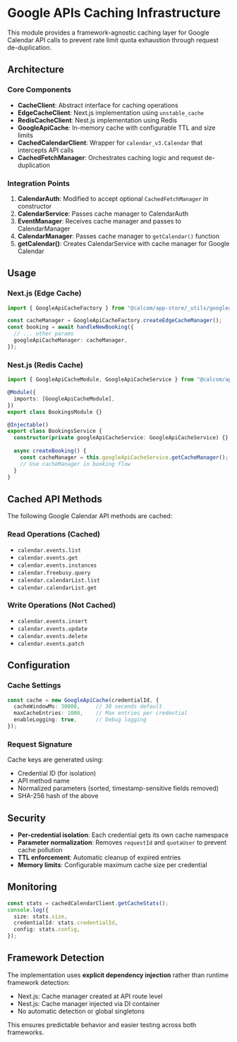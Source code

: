 # Google APIs Caching Infrastructure

This module provides a framework-agnostic caching layer for Google Calendar API calls to prevent rate limit quota exhaustion through request de-duplication.

## Architecture

### Core Components

- **CacheClient**: Abstract interface for caching operations
- **EdgeCacheClient**: Next.js implementation using `unstable_cache`
- **RedisCacheClient**: Nest.js implementation using Redis
- **GoogleApiCache**: In-memory cache with configurable TTL and size limits
- **CachedCalendarClient**: Wrapper for `calendar_v3.Calendar` that intercepts API calls
- **CachedFetchManager**: Orchestrates caching logic and request de-duplication

### Integration Points

1. **CalendarAuth**: Modified to accept optional `CachedFetchManager` in constructor
2. **CalendarService**: Passes cache manager to CalendarAuth
3. **EventManager**: Receives cache manager and passes to CalendarManager
4. **CalendarManager**: Passes cache manager to `getCalendar()` function
5. **getCalendar()**: Creates CalendarService with cache manager for Google Calendar

## Usage

### Next.js (Edge Cache)

```typescript
import { GoogleApiCacheFactory } from "@calcom/app-store/_utils/googleapis";

const cacheManager = GoogleApiCacheFactory.createEdgeCacheManager();
const booking = await handleNewBooking({
  // ... other params
  googleApiCacheManager: cacheManager,
});
```

### Nest.js (Redis Cache)

```typescript
import { GoogleApiCacheModule, GoogleApiCacheService } from "@calcom/app-store/_utils/googleapis";

@Module({
  imports: [GoogleApiCacheModule],
})
export class BookingsModule {}

@Injectable()
export class BookingsService {
  constructor(private googleApiCacheService: GoogleApiCacheService) {}
  
  async createBooking() {
    const cacheManager = this.googleApiCacheService.getCacheManager();
    // Use cacheManager in booking flow
  }
}
```

## Cached API Methods

The following Google Calendar API methods are cached:

### Read Operations (Cached)
- `calendar.events.list`
- `calendar.events.get`
- `calendar.events.instances`
- `calendar.freebusy.query`
- `calendar.calendarList.list`
- `calendar.calendarList.get`

### Write Operations (Not Cached)
- `calendar.events.insert`
- `calendar.events.update`
- `calendar.events.delete`
- `calendar.events.patch`

## Configuration

### Cache Settings

```typescript
const cache = new GoogleApiCache(credentialId, {
  cacheWindowMs: 30000,     // 30 seconds default
  maxCacheEntries: 1000,    // Max entries per credential
  enableLogging: true,      // Debug logging
});
```

### Request Signature

Cache keys are generated using:
- Credential ID (for isolation)
- API method name
- Normalized parameters (sorted, timestamp-sensitive fields removed)
- SHA-256 hash of the above

## Security

- **Per-credential isolation**: Each credential gets its own cache namespace
- **Parameter normalization**: Removes `requestId` and `quotaUser` to prevent cache pollution
- **TTL enforcement**: Automatic cleanup of expired entries
- **Memory limits**: Configurable maximum cache size per credential

## Monitoring

```typescript
const stats = cachedCalendarClient.getCacheStats();
console.log({
  size: stats.size,
  credentialId: stats.credentialId,
  config: stats.config,
});
```

## Framework Detection

The implementation uses **explicit dependency injection** rather than runtime framework detection:

- Next.js: Cache manager created at API route level
- Nest.js: Cache manager injected via DI container
- No automatic detection or global singletons

This ensures predictable behavior and easier testing across both frameworks.
